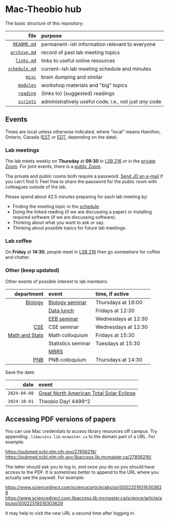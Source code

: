 # Mac-Theobio hub

The basic structure of this repository:

|file|purpose|
|-:|:-|
|[`README.md`](./README.md)|permanent-ish information relevant to everyone|
|[`archive.md`](./archive.md)|record of past lab meeting topics|
|[`links.md`](./links.md)|links to useful online resources|
|[`schedule.md`](./schedule.md)|current-ish lab meeting schedule and minutes|
|[`misc`](./misc)|brain dumping and similar|
|[`modules`](./modules)|workshop materials and "big" topics|
|[`reading`](./reading)|(links to) (suggested) readings|
|[`scripts`](./scripts)|administratively useful code, i.e., not just _any_ code|

## Events

Times are local unless otherwise indicated, where "local" means 
Hamilton, Ontario, Canada 
([EST](https://www.timeanddate.com/time/zones/est) or 
 [EDT](https://www.timeanddate.com/time/zones/edt), depending on the date).

### Lab meetings

The lab meets weekly on __Thursday__ at __09:30__ in
[LSB 216](https://goo.gl/maps/2FPGTZHVyQpgsCh47) 
_or_ in the
[private Zoom](https://mcmaster.zoom.us/j/98856294231).
For joint events, there is a
[public Zoom](https://mcmaster.zoom.us/j/97351841357).

The private and public rooms both require a password.
[Send JD an e-mail](mailto:dushoff@mcmaster.ca) if you can't find it.
Feel free to share the password for the _public_ room with colleagues 
outside of the lab.

Please spend about 42.5 minutes preparing for each lab meeting by:

* Finding the meeting topic in the [schedule](./schedule.md).
* Doing the linked reading (if we are discussing a paper) or
  installing required software (if we are discussing software).
* Thinking about what you want to ask or say.
* Thinking about possible topics for future lab meetings.

### Lab coffee

On __Friday__ at __14:30__, people meet in
[LSB 216](https://goo.gl/maps/2FPGTZHVyQpgsCh47) then go somewhere
for coffee and chatter.

### Other (keep updated)

Other events of possible interest to lab members:

|department|event|time, if active|
|-:|:-|:-|
|[Biology](https://biology.mcmaster.ca/news-events/)|[Biology seminar](https://biology.mcmaster.ca/upcoming-departmental-seminars/)|Thursdays at 16:00|
||[Data lunch](https://mailman.mcmaster.ca/mailman/listinfo/biodatalunch-l)|Fridays at 12:30|
||[EEB seminar](https://mailman.mcmaster.ca/mailman/listinfo/d-eeb-l)|Wednesdays at 12:30|
|[CSE](https://cse.mcmaster.ca/news-events/)|CSE seminar|Wednesdays at 12:30|
|[Math and Stats](https://math.mcmaster.ca/news-events/)|Math colloquium|Fridays at 15:30|
||Statistics seminar|Tuesdays at 15:30|
||[MBRS](https://listserv.mcmaster.ca/mailman/listinfo/mbrs)||
|[PNB](https://pnb.mcmaster.ca/news-events/)|PNB colloquium|Thursdays at 14:30|

Save the date:

|date|event|
|-:|:-|
|`2024-04-08`|[Great North American Total Solar Eclipse](https://en.wikipedia.org/wiki/Solar_eclipse_of_April_8,_2024)|
|`2024-10-01`|Theobio Day! 4499^2|

## Accessing PDF versions of papers

You can use Mac credentials to access library resources off campus.
Try appending `.libaccess.lib.mcmaster.ca` to the domain part of a 
URL.  For example:

<https://pubmed.ncbi.nlm.nih.gov/27856216/>  
<https://pubmed.ncbi.nlm.nih.gov.libaccess.lib.mcmaster.ca/27856216/>

The latter should ask you to log in, and once you do so you should 
have access to the PDF.  It is sometimes better to append to the
URL where you actually see the paywall.  For example:

<https://www.sciencedirect.com/science/article/abs/pii/S0022519316303629>  
<https://www.sciencedirect.com.libaccess.lib.mcmaster.ca/science/article/abs/pii/S0022519316303629>

It may help to visit the new URL a second time after logging in.
